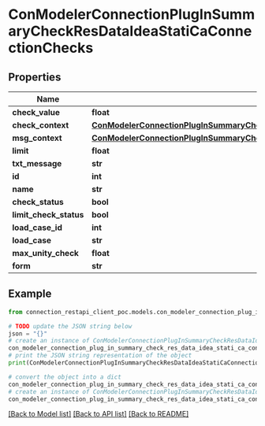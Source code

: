 # ConModelerConnectionPlugInSummaryCheckResDataIdeaStatiCaConnectionChecks


## Properties

Name | Type | Description | Notes
------------ | ------------- | ------------- | -------------
**check_value** | **float** |  | [optional] 
**check_context** | [**ConModelerConnectionPlugInSummaryCheckResDataContextIdeaStatiCaConnectionChecks**](ConModelerConnectionPlugInSummaryCheckResDataContextIdeaStatiCaConnectionChecks.md) |  | [optional] 
**msg_context** | [**ConModelerConnectionPlugInSummaryCheckResDataMessageContextIdeaStatiCaConnectionChecks**](ConModelerConnectionPlugInSummaryCheckResDataMessageContextIdeaStatiCaConnectionChecks.md) |  | [optional] 
**limit** | **float** |  | [optional] 
**txt_message** | **str** |  | [optional] 
**id** | **int** |  | [optional] 
**name** | **str** |  | [optional] 
**check_status** | **bool** |  | [optional] 
**limit_check_status** | **bool** |  | [optional] 
**load_case_id** | **int** |  | [optional] 
**load_case** | **str** |  | [optional] 
**max_unity_check** | **float** |  | [optional] 
**form** | **str** |  | [optional] 

## Example

```python
from connection_restapi_client_poc.models.con_modeler_connection_plug_in_summary_check_res_data_idea_stati_ca_connection_checks import ConModelerConnectionPlugInSummaryCheckResDataIdeaStatiCaConnectionChecks

# TODO update the JSON string below
json = "{}"
# create an instance of ConModelerConnectionPlugInSummaryCheckResDataIdeaStatiCaConnectionChecks from a JSON string
con_modeler_connection_plug_in_summary_check_res_data_idea_stati_ca_connection_checks_instance = ConModelerConnectionPlugInSummaryCheckResDataIdeaStatiCaConnectionChecks.from_json(json)
# print the JSON string representation of the object
print(ConModelerConnectionPlugInSummaryCheckResDataIdeaStatiCaConnectionChecks.to_json())

# convert the object into a dict
con_modeler_connection_plug_in_summary_check_res_data_idea_stati_ca_connection_checks_dict = con_modeler_connection_plug_in_summary_check_res_data_idea_stati_ca_connection_checks_instance.to_dict()
# create an instance of ConModelerConnectionPlugInSummaryCheckResDataIdeaStatiCaConnectionChecks from a dict
con_modeler_connection_plug_in_summary_check_res_data_idea_stati_ca_connection_checks_from_dict = ConModelerConnectionPlugInSummaryCheckResDataIdeaStatiCaConnectionChecks.from_dict(con_modeler_connection_plug_in_summary_check_res_data_idea_stati_ca_connection_checks_dict)
```
[[Back to Model list]](../README.md#documentation-for-models) [[Back to API list]](../README.md#documentation-for-api-endpoints) [[Back to README]](../README.md)


